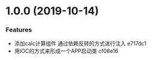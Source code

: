 # 1.0.0 (2019-10-14)


### Features

* 添加calc计算组件 通过依赖反转的方式进行注入 e717dc1
* 用IOC的方式来形成一个APP启动类 cf08e16



